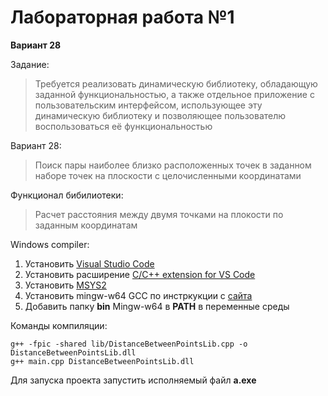 # Лабораторная работа №1
**Вариант 28**

Задание:
> Требуется реализовать динамическую библиотеку,
обладающую заданной функциональностью, а также отдельное
приложение с пользовательским интерфейсом, использующее эту
динамическую библиотеку и позволяющее пользователю
воспользоваться её функциональностью

Вариант 28:
> Поиск пары наиболее близко расположенных точек в заданном 
наборе точек на плоскости с целочисленными координатами

Функционал бибилиотеки:
> Расчет расстояния между двумя точками на плокости по
заданным координатам

Windows compiler:

1. Установить [Visual Studio Code](https://code.visualstudio.com/download)
2. Установить расширение [C/C++ extension for VS Code](https://marketplace.visualstudio.com/items?itemName=ms-vscode.cpptools)
3. Установить [MSYS2](https://github.com/msys2/msys2-installer/releases/download/2021-06-04/msys2-x86_64-20210604.exe)
4. Установить mingw-w64 GCC по инстркукции с [сайта](https://www.msys2.org/) 
5. Добавить папку **bin** Mingw-w64 в **PATH** в переменные среды


Команды компиляции:
```
g++ -fpic -shared lib/DistanceBetweenPointsLib.cpp -o DistanceBetweenPointsLib.dll
g++ main.cpp DistanceBetweenPointsLib.dll
```

Для запуска проекта запустить исполняемый файл **a.exe**
